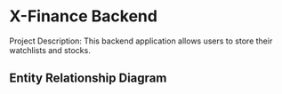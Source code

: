 # X-Finance Backend
Project Description: This backend application allows users to store their watchlists and stocks.

## Entity Relationship Diagram
